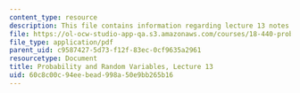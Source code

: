 ```yaml
---
content_type: resource
description: This file contains information regarding lecture 13 notes.
file: https://ol-ocw-studio-app-qa.s3.amazonaws.com/courses/18-440-probability-and-random-variables-spring-2014/60c8c00c94eebead998a50e9bb265b16_MIT18_440S14_Lecture13.pdf
file_type: application/pdf
parent_uid: c9587427-5d73-f12f-83ec-0cf9635a2961
resourcetype: Document
title: Probability and Random Variables, Lecture 13
uid: 60c8c00c-94ee-bead-998a-50e9bb265b16
---
```

